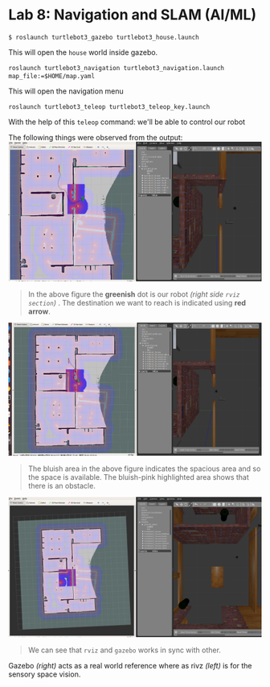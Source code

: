 # Lab 8: Navigation and SLAM (AI/ML)

```
$ roslaunch turtlebot3_gazebo turtlebot3_house.launch
```

This will open the `house` world inside gazebo.

```
roslaunch turtlebot3_navigation turtlebot3_navigation.launch map_file:=$HOME/map.yaml
```

This will open the navigation menu

```
roslaunch turtlebot3_teleop turtlebot3_teleop_key.launch
```

With the help of this `teleop` command: we'll be able to control our robot

The following things were observed from the output:
![lab61](./lab61.png)

> In the above figure the **greenish** dot is our robot _(right side `rviz section`)_ . The destination we want to reach is indicated using **red arrow**.

![lab62](./lab62.png)

> The bluish area in the above figure indicates the spacious area and so the space is available. The bluish-pink highlighted area shows that there is an obstacle.

![lab63](./lab63.png)

> We can see that `rviz` and `gazebo` works in sync with other.

Gazebo _(right)_ acts as a real world reference where as rivz _(left)_ is for the sensory space vision.
